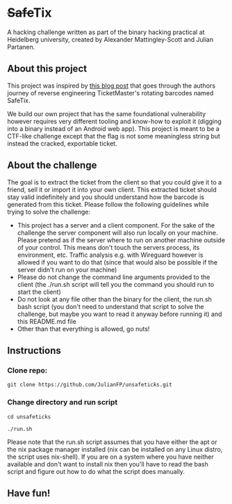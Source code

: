 # ~~Safe~~Tix
A hacking challenge written as part of the binary hacking practical at Heidelberg university, created by Alexander Mattingley-Scott and Julian Partanen.

## About this project
This project was inspired by [this blog post](https://conduition.io/coding/ticketmaster/) that goes through the authors journey of reverse engineering TicketMaster's rotating barcodes named SafeTix.

We build our own project that has the same foundational vulnerability however requires very different tooling and know-how to exploit it (digging into a binary instead of an Android web app). This project is meant to be a CTF-like challenge except that the flag is not some meaningless string but instead the cracked, exportable ticket.

## About the challenge
The goal is to extract the ticket from the client so that you could give it to a friend, sell it or import it into your own client. This extracted ticket should stay valid indefinitely and you should understand how the barcode is generated from this ticket. Please follow the following guidelines while trying to solve the challenge:
- This project has a server and a client component. For the sake of the challenge the server component will also run locally on your machine. Please pretend as if the server where to run on another machine outside of your control. This means don't touch the servers process, its environment, etc. Traffic analysis e.g. with Wireguard however is allowed if you want to do that (since that would also be possible if the server didn't run on your machine)
- Please do not change the command line arguments provided to the client (the ./run.sh script will tell you the command you should run to start the client)
- Do not look at any file other than the binary for the client, the run.sh bash script (you don't need to understand that script to solve the challenge, but maybe you want to read it anyway before running it) and this README.md file
- Other than that everything is allowed, go nuts!

## Instructions
### Clone repo:

`git clone https://github.com/JulianFP/unsafeticks.git`

### Change directory and run script

`cd unsafeticks`

`./run.sh`

Please note that the run.sh script assumes that you have either the apt or the nix package manager installed (nix can be installed on any Linux distro, the script uses nix-shell). If you are on a system where you have neither available and don't want to install nix then you'll have to read the bash script and figure out how to do what the script does manually.

## Have fun!
